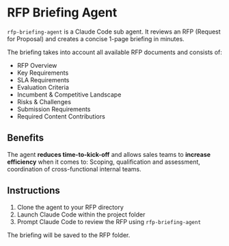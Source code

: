 # RFP Briefing Agent

`rfp-briefing-agent` is a Claude Code sub agent. It reviews an RFP (Request for Proposal) and creates a concise 1-page briefing in minutes.

The briefing takes into account all available RFP documents and consists of:
* RFP Overview
* Key Requirements
* SLA Requirements
* Evaluation Criteria
* Incumbent & Competitive Landscape
* Risks & Challenges
* Submission Requirements
* Required Content Contributiors

## Benefits

The agent **reduces time-to-kick-off** and allows sales teams to **increase efficiency** when it comes to: Scoping, qualification and assessment, coordination of cross-functional internal teams.

## Instructions
1. Clone the agent to your RFP directory
2. Launch Claude Code within the project folder
3. Prompt Claude Code to review the RFP using `rfp-briefing-agent` <br>

The briefing will be saved to the RFP folder.
